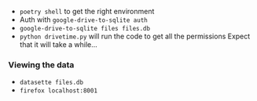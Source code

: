 * `poetry shell` to get the right environment
* Auth with `google-drive-to-sqlite auth`
* `google-drive-to-sqlite files files.db`
* `python drivetime.py` will run the code to get all the permissions
  Expect that it will take a while...

### Viewing the data
* `datasette files.db`
* `firefox localhost:8001`

